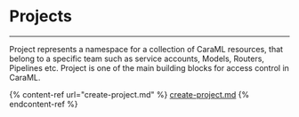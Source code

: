 # Projects

***

Project represents a namespace for a collection of CaraML resources, that belong to a specific team such as service accounts, Models, Routers, Pipelines etc. Project is one of the main building blocks for access control in CaraML.

{% content-ref url="create-project.md" %}
[create-project.md](/module/router/how-to/create-project.md)
{% endcontent-ref %}
